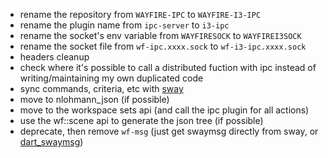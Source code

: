 - rename the repository from `WAYFIRE-IPC` to `WAYFIRE-I3-IPC`
- rename the plugin name from `ipc-server` to `i3-ipc`
- rename the socket's env variable from `WAYFIRESOCK` to `WAYFIREI3SOCK`
- rename the socket file from `wf-ipc.xxxx.sock` to `wf-i3-ipc.xxxx.sock`
- headers cleanup
- check where it's possible to call a distributed fuction with ipc instead of writing/maintaining my own duplicated code
- sync commands, criteria, etc with [sway](https://github.com/swaywm/sway)
- move to nlohmann_json (if possible)
- move to the workspace sets api (and call the ipc plugin for all actions)
- use the wf::scene api to generate the json tree (if possible)
- deprecate, then remove `wf-msg` (just get swaymsg directly from sway, or [dart_swaymsg](https://github.com/AR-CADE/dart_swaymsg))
